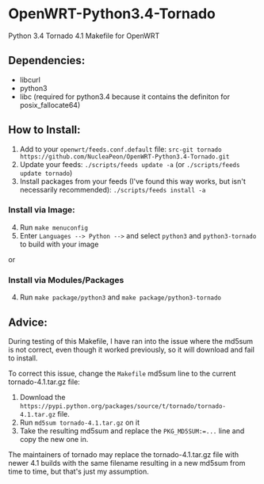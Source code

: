 # OpenWRT-Python3.4-Tornado
Python 3.4 Tornado 4.1 Makefile for OpenWRT

## Dependencies:

* libcurl
* python3
* libc  (required for python3.4 because it contains the definiton for posix_fallocate64)

## How to Install:

1. Add to your `openwrt/feeds.conf.default` file: `src-git tornado https://github.com/NucleaPeon/OpenWRT-Python3.4-Tornado.git`
2. Update your feeds: `./scripts/feeds update -a` (or `./scripts/feeds update tornado`)
3. Install packages from your feeds (I've found this way works, but isn't necessarily recommended): `./scripts/feeds install -a`
 
### Install via Image:
4. Run `make menuconfig`
5. Enter `Languages --> Python -->` and select `python3` and `python3-tornado` to build with your image

or

### Install via Modules/Packages
4. Run `make package/python3` and `make package/python3-tornado`
 
## Advice:

During testing of this Makefile, I have ran into the issue where the md5sum is not correct, even though it worked previously, so it will download and fail to install.

To correct this issue, change the `Makefile` md5sum line to the current tornado-4.1.tar.gz file:
1. Download the `https://pypi.python.org/packages/source/t/tornado/tornado-4.1.tar.gz` file. 
2. Run `md5sum tornado-4.1.tar.gz` on it
3. Take the resulting md5sum and replace the `PKG_MD5SUM:=...` line and copy the new one in. 

The maintainers of tornado may replace the tornado-4.1.tar.gz file with newer 4.1 builds with the same filename resulting in a new md5sum from time to time, but that's just my assumption.
